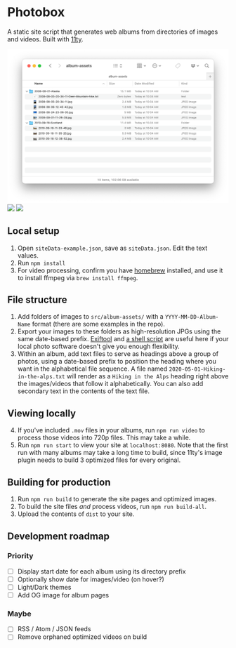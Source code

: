 # Photobox

A static site script that generates web albums from directories of images and videos. Built with [11ty](https://www.11ty.dev).

![](screenshots/folder.png)
![](screenshots/album1.png)
![](screenshots/album2.png)

## Local setup

1. Open `siteData-example.json`, save as `siteData.json`. Edit the text values.
2. Run `npm install`
3. For video processing, confirm you have [homebrew](https://brew.sh) installed, and use it to install ffmpeg via `brew install ffmpeg`.

## File structure

1. Add folders of images to `src/album-assets/` with a `YYYY-MM-DD-Album-Name` format (there are some examples in the repo).
2. Export your images to these folders as high-resolution JPGs using the same date-based prefix. [Exiftool](https://exiftool.org) and [a shell script](https://gist.github.com/jmuspratt/3680d45b0c12f8b32093) are useful here if your local photo software doesn't give you enough flexibility.
3. Within an album, add text files to serve as headings above a group of photos, using a date-based prefix to position the heading where you want in the alphabetical file sequence. A file named `2020-05-01-Hiking-in-the-alps.txt` will render as a `Hiking in the Alps` heading right above the images/videos that follow it alphabetically. You can also add secondary text in the contents of the text file.

## Viewing locally

4. If you've included `.mov` files in your albums, run `npm run video` to process those videos into 720p files. This may take a while.
5. Run `npm run start` to view your site at `localhost:8080`. Note that the first run with many albums may take a long time to build, since 11ty's image plugin needs to build 3 optimized files for every original.

## Building for production

1. Run `npm run build` to generate the site pages and optimized images.
2. To build the site files _and_ process videos, run `npm run build-all`.
3. Upload the contents of `dist` to your site.

## Development roadmap

### Priority

- [ ] Display start date for each album using its directory prefix
- [ ] Optionally show date for images/video (on hover?)
- [ ] Light/Dark themes
- [ ] Add OG image for album pages

### Maybe

- [ ] RSS / Atom / JSON feeds
- [ ] Remove orphaned optimized videos on build
